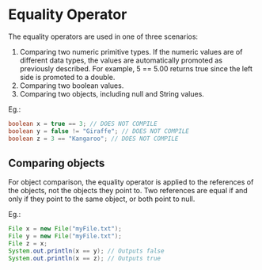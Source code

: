 # Equality Operator

The equality operators are used in one of three scenarios:

1. Comparing two numeric primitive types. If the numeric values are of different data types, the values are automatically promoted as previously described. For example, 5 == 5.00 returns true since the left side is promoted to a double.
2. Comparing two boolean values.
3. Comparing two objects, including null and String values.

Eg.:

```Java
boolean x = true == 3; // DOES NOT COMPILE
boolean y = false != "Giraffe"; // DOES NOT COMPILE 
boolean z = 3 == "Kangaroo"; // DOES NOT COMPILE
```

## Comparing objects

For object comparison, the equality operator is applied to the references of the objects, not the objects they point to. Two references are equal if and only if they point to the same object, or both point to null.

Eg.:

```Java
File x = new File("myFile.txt");
File y = new File("myFile.txt");
File z = x;
System.out.println(x == y); // Outputs false 
System.out.println(x == z); // Outputs true
```